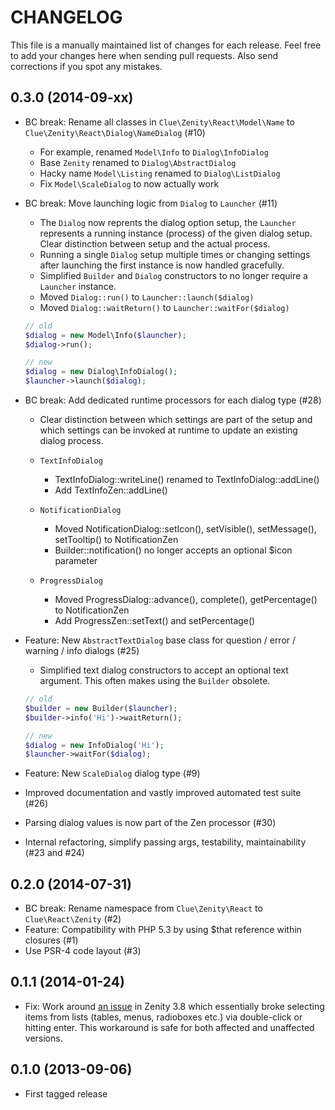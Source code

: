 # CHANGELOG

This file is a manually maintained list of changes for each release. Feel free
to add your changes here when sending pull requests. Also send corrections if
you spot any mistakes.

## 0.3.0 (2014-09-xx)

* BC break: Rename all classes in `Clue\Zenity\React\Model\Name` to `Clue\Zenity\React\Dialog\NameDialog`
  (#10)
  * For example, renamed `Model\Info` to `Dialog\InfoDialog`
  * Base `Zenity` renamed to `Dialog\AbstractDialog`
  * Hacky name `Model\Listing` renamed to `Dialog\ListDialog`
  * Fix `Model\ScaleDialog` to now actually work

* BC break: Move launching logic from `Dialog` to `Launcher`
  (#11)
  * The `Dialog` now reprents the dialog option setup, the `Launcher` represents a running instance (process) of the given dialog setup. Clear distinction between setup and the actual process.
  * Running a single `Dialog` setup multiple times or changing settings after launching the first instance is now handled gracefully.
  * Simplified `Builder` and `Dialog` constructors to no longer require a `Launcher` instance.
  * Moved `Dialog::run()` to `Launcher::launch($dialog)`
  * Moved `Dialog::waitReturn()` to `Launcher::waitFor($dialog)`
  
  ```php
  // old
  $dialog = new Model\Info($launcher);
  $dialog->run();
  
  // new
  $dialog = new Dialog\InfoDialog();
  $launcher->launch($dialog);
  ```
  
* BC break: Add dedicated runtime processors for each dialog type
  (#28)
  * Clear distinction between which settings are part of the setup and which settings can be invoked at runtime to update an existing dialog process.

  * `TextInfoDialog`
    * TextInfoDialog::writeLine() renamed to TextInfoDialog::addLine()
    * Add TextInfoZen::addLine()

  * `NotificationDialog`
    * Moved NotificationDialog::setIcon(), setVisible(), setMessage(), setTooltip() to NotificationZen
    * Builder::notification() no longer accepts an optional $icon parameter

  * `ProgressDialog`
    * Moved ProgressDialog::advance(), complete(), getPercentage() to NotificationZen
    * Add ProgressZen::setText() and setPercentage()

* Feature: New `AbstractTextDialog` base class for question / error / warning / info dialogs
  (#25)
  * Simplified text dialog constructors to accept an optional text argument. This often makes using the `Builder` obsolete.
  
  ```php
  // old
  $builder = new Builder($launcher);
  $builder->info('Hi')->waitReturn();
  
  // new
  $dialog = new InfoDialog('Hi');
  $launcher->waitFor($dialog);
  ```

* Feature: New `ScaleDialog` dialog type
  (#9)

* Improved documentation and vastly improved automated test suite
  (#26)

* Parsing dialog values is now part of the Zen processor
  (#30)

* Internal refactoring, simplify passing args, testability, maintainability
  (#23 and #24)

## 0.2.0 (2014-07-31)

* BC break: Rename namespace from `Clue\Zenity\React` to `Clue\React\Zenity`
  (#2)
* Feature: Compatibility with PHP 5.3 by using $that reference within closures
  (#1)
* Use PSR-4 code layout
  (#3)

## 0.1.1 (2014-01-24)

* Fix: Work around [an issue](https://bugzilla.gnome.org/show_bug.cgi?id=698683)
  in Zenity 3.8 which essentially broke selecting items from lists (tables,
  menus, radioboxes etc.) via double-click or hitting enter. This workaround is
  safe for both affected and unaffected versions.

## 0.1.0 (2013-09-06)

* First tagged release
